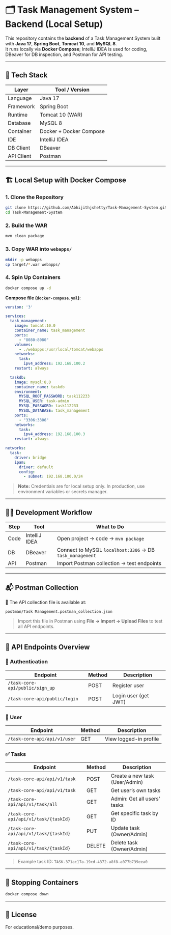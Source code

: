 # 🗂️ Task Management System – Backend (Local Setup)

This repository contains the **backend** of a Task Management System built with **Java 17**, **Spring Boot**, **Tomcat 10**, and **MySQL 8**.  
It runs locally via **Docker Compose**; IntelliJ IDEA is used for coding, DBeaver for DB inspection, and Postman for API testing.

---

## 🚀 Tech Stack
| Layer      | Tool / Version |
|------------|----------------|
| Language   | Java 17        |
| Framework  | Spring Boot    |
| Runtime    | Tomcat 10 (WAR)|
| Database   | MySQL 8        |
| Container  | Docker + Docker Compose |
| IDE        | IntelliJ IDEA  |
| DB Client  | DBeaver        |
| API Client | Postman        |

---

## 🏗️ Local Setup with Docker Compose

### 1. Clone the Repository
```bash
git clone https://github.com/Abhijithjshetty/Task-Management-System.git
cd Task-Management-System
```

### 2. Build the WAR
```bash
mvn clean package
```

### 3. Copy WAR into `webapps/`
```bash
mkdir -p webapps
cp target/*.war webapps/
```

### 4. Spin Up Containers
```bash
docker compose up -d
```

**Compose file (`docker-compose.yml`)**:
```yaml
version: '3'

services:
  task_management:
    image: tomcat:10.0
    container_name: task_management
    ports:
      - "8080:8080"
    volumes:
      - ./webapps:/usr/local/tomcat/webapps
    networks:
      task:
        ipv4_address: 192.168.100.2
    restart: always

  taskdb:
    image: mysql:8.0
    container_name: taskdb
    environment:
      MYSQL_ROOT_PASSWORD: task112233
      MYSQL_USER: task-admin
      MYSQL_PASSWORD: task112233
      MYSQL_DATABASE: task_management
    ports:
      - "3306:3306"
    networks:
      task:
        ipv4_address: 192.168.100.3
    restart: always

networks:
  task:
    driver: bridge
    ipam:
      driver: default
      config:
        - subnet: 192.168.100.0/24
```

> **Note:** Credentials are for local setup only. In production, use environment variables or secrets manager.

---

## 🧑‍💻 Development Workflow

| Step | Tool          | What to Do                                                         |
| ---- | ------------- | ------------------------------------------------------------------ |
| Code | IntelliJ IDEA | Open project → code → `mvn package`                                |
| DB   | DBeaver       | Connect to MySQL `localhost:3306` → DB `task_management`           |
| API  | Postman       | Import Postman collection → test endpoints                         |

---

## 📬 Postman Collection

📂 The API collection file is available at:

```
postman/Task Management.postman_collection.json
```

> Import this file in Postman using **File → Import → Upload Files** to test all API endpoints.

---


## 🔑 API Endpoints Overview

### 🔐 Authentication
| Endpoint                                         | Method | Description             |
|--------------------------------------------------|--------|-------------------------|
| `/task-core-api/public/sign_up`                 | POST   | Register user           |
| `/task-core-api/public/login`                   | POST   | Login user (get JWT)    |

### 👤 User
| Endpoint                                         | Method | Description             |
|--------------------------------------------------|--------|-------------------------|
| `/task-core-api/api/v1/user`                    | GET    | View logged-in profile  |

### ✅ Tasks
| Endpoint                                         | Method | Description                        |
|--------------------------------------------------|--------|------------------------------------|
| `/task-core-api/api/v1/task`                    | POST   | Create a new task (User/Admin)     |
| `/task-core-api/api/v1/task`                    | GET    | Get user’s own tasks               |
| `/task-core-api/api/v1/task/all`                | GET    | Admin: Get all users’ tasks        |
| `/task-core-api/api/v1/task/{taskId}`           | GET    | Get specific task by ID            |
| `/task-core-api/api/v1/task/{taskId}`           | PUT    | Update task (Owner/Admin)          |
| `/task-core-api/api/v1/task/{taskId}`           | DELETE | Delete task (Owner/Admin)          |

> Example task ID: `TASK-371ac17a-19cd-4372-a8f8-a077b739eea0`

---

## 🛑 Stopping Containers
```bash
docker compose down
```

---

## 📄 License

For educational/demo purposes.
